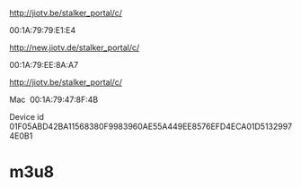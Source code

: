 
http://jiotv.be/stalker_portal/c/


00:1A:79:79:E1:E4

http://new.jiotv.de/stalker_portal/c/

00:1A:79:EE:8A:A7

http://jiotv.be/stalker_portal/c/

Mac  00:1A:79:47:8F:4B

Device id    01F05ABD42BA11568380F9983960AE55A449EE8576EFD4ECA01D51329974E0B1
# m3u8